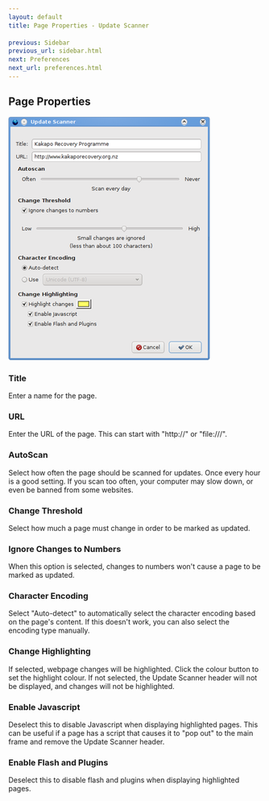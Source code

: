 ```yaml
---
layout: default
title: Page Properties - Update Scanner

previous: Sidebar
previous_url: sidebar.html
next: Preferences
next_url: preferences.html
---
```


Page Properties
---------------

![Advanced Properties Dialog](images/properties_dialog_advanced_prv.png)

### Title

Enter a name for the page.

### URL

Enter the URL of the page. This can start with "http://" or "file:///".

### AutoScan

Select how often the page should be scanned for updates. Once every hour is a good setting. If you scan too often, your computer may slow down, or even be banned from some websites.

### Change Threshold

Select how much a page must change in order to be marked as updated.

### Ignore Changes to Numbers

When this option is selected, changes to numbers won't cause a page to be marked as updated.

### Character Encoding

Select "Auto-detect" to automatically select the character encoding based on the page's content.
If this doesn't work, you can also select the encoding type manually.

### Change Highlighting

If selected, webpage changes will be highlighted. Click the colour button to set the highlight colour.
If not selected, the Update Scanner header will not be displayed, and changes will not be highlighted.

### Enable Javascript

Deselect this to disable Javascript when displaying highlighted pages. This can be useful if a page has a script that causes it to "pop out" to the main frame and remove the Update Scanner header.

### Enable Flash and Plugins

Deselect this to disable flash and plugins when displaying highlighted pages.
